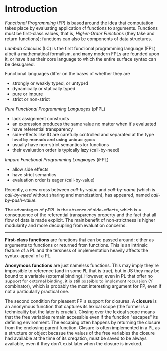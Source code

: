 # Introduction

*Functional Programming* (FP) is based around the idea that computation takes place by evaluating application of functions to arguments. Functions must be first-class values, that is, *Higher-Order Functions* (they take and return functions); functions can also be components of data structures.

*Lambda Calculus* (LC) is the first functional programming language (FPL) albeit a mathematical formalism, and many modern FPLs are founded upon it, or have it as their core language to which the entire surface syntax can be desugared.

Functional languages differ on the bases of whether they are
- strongly or weakly typed, or untyped
- dynamically or statically typed
- pure or impure
- strict or non-strict



*Pure Functional Programming Languages* (pFPL)
- lack assignment constructs
- an expression produces the same value no matter when it's evaluated
- have referential transparency
- side-effects like IO are carefully controlled and separated at the type level by monads and using unique types
- usually have non-strict semantics for functions
- their evaluation order is typically lazy (call-by-need)

*Impure Functional Programming Languages* (iFPL)
- allow side effects
- have strict semantics
- evaluation order is eager (call-by-value)

Recently, a new cross between *call-by-value* and *call-by-name* (which is *call-by-need* without sharing and memoization), has appeared, named *call-by-push-value*.


The advantages of pFPL is the absence of side-effects, which is a consequence of the referential transparency property and the fact that all flow of data is made explicit. The main benefit of non-strictness is higher modularity and more decoupling from evaluation concerns.


---

**First-class functions** are functions that can be passed around: either as arguments to functions or returned from functions. This is an intrinsic feature of a PL and the tersness of implementation heavily affects the syntax-appeal of a PL.

**Anonymous functions** are just nameless functions. This may imply they're impossible to reference (and in some PL that is true), but in JS they may be bound to a variable (external binding). However, even in PL that offer no support for external binding, it is still possible to implement recursion (Y combinator), which is probably the most interesting argument for FP, even if not a particularly practical one.

The second condition for pleasent FP is support for closures. A **closure** is an anonymous function that captures its lexical scope (the former is a technicality but the later is crucial). Closing over the lexical scope means that the free variables remain accessible even if the function "escapes" its defining environment. The escaping often happens by returning the closure from the enclosing parent function. Closure is often implemented in a PL as a structure or object becasue the values of the free variables the closure had available at the time of its creqation, must be saved to be always available, even if they don't exist later when the closure is invoked.
